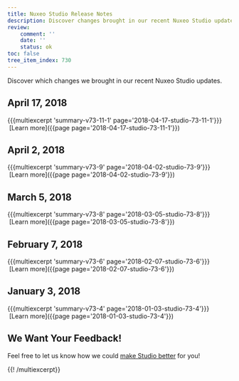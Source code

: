 ```yaml
---
title: Nuxeo Studio Release Notes
description: Discover changes brought in our recent Nuxeo Studio updates.
review:
    comment: ''
    date: ''
    status: ok
toc: false
tree_item_index: 730
---
```


Discover which changes we brought in our recent Nuxeo Studio updates.

## April 17, 2018
{{{multiexcerpt 'summary-v73-11-1' page='2018-04-17-studio-73-11-1'}}}
<i class="fa fa-long-arrow-right" aria-hidden="true"></i>&nbsp;[Learn more]({{page page='2018-04-17-studio-73-11-1'}})

## April 2, 2018
{{{multiexcerpt 'summary-v73-9' page='2018-04-02-studio-73-9'}}}
<i class="fa fa-long-arrow-right" aria-hidden="true"></i>&nbsp;[Learn more]({{page page='2018-04-02-studio-73-9'}})

## March 5, 2018
{{{multiexcerpt 'summary-v73-8' page='2018-03-05-studio-73-8'}}}
<i class="fa fa-long-arrow-right" aria-hidden="true"></i>&nbsp;[Learn more]({{page page='2018-03-05-studio-73-8'}})

## February 7, 2018
{{{multiexcerpt 'summary-v73-6' page='2018-02-07-studio-73-6'}}}
<i class="fa fa-long-arrow-right" aria-hidden="true"></i>&nbsp;[Learn more]({{page page='2018-02-07-studio-73-6'}})

## January 3, 2018
{{{multiexcerpt 'summary-v73-4' page='2018-01-03-studio-73-4'}}}
<i class="fa fa-long-arrow-right" aria-hidden="true"></i>&nbsp;[Learn more]({{page page='2018-01-03-studio-73-4'}})

## We Want Your Feedback!
Feel free to let us know how we could <a href="https://portal.prodpad.com/eb062eda-6d54-11e7-8513-22000a2145da" target="_blank">make Studio better</a> for you!

{{! /multiexcerpt}}
